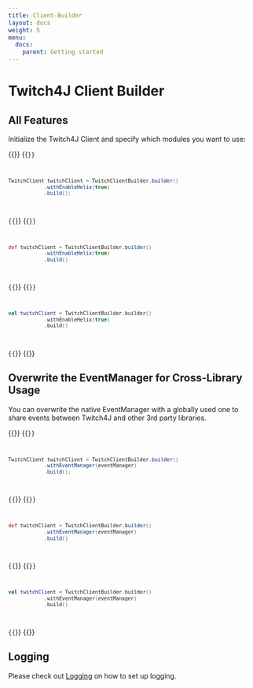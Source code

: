 ```yaml
---
title: Client-Builder
layout: docs
weight: 5
menu: 
  docs:
    parent: Getting started
---
```


# Twitch4J Client Builder

## All Features
Initialize the Twitch4J Client and specify which modules you want to use:

{{<codeblocks>}}
{{<code Java>}}
```java
TwitchClient twitchClient = TwitchClientBuilder.builder()
            .withEnableHelix(true)
            .build();
```
{{</code>}}
{{<code Groovy>}}
```groovy
def twitchClient = TwitchClientBuilder.builder()
            .withEnableHelix(true)
            .build()
```
{{</code>}}
{{<code Kotlin>}}
```kotlin
val twitchClient = TwitchClientBuilder.builder()
            .withEnableHelix(true)
            .build()
```
{{</code>}}
{{</codeblocks>}}

## Overwrite the EventManager for Cross-Library Usage

You can overwrite the native EventManager with a globally used one to share events between Twitch4J and other 3rd party libraries.

{{<codeblocks>}}
{{<code Java>}}
```java
TwitchClient twitchClient = TwitchClientBuilder.builder()
            .withEventManager(eventManager)
            .build();
```
{{</code>}}
{{<code Groovy>}}
```groovy
def twitchClient = TwitchClientBuilder.builder()
            .withEventManager(eventManager)
            .build()
```
{{</code>}}
{{<code Kotlin>}}
```kotlin
val twitchClient = TwitchClientBuilder.builder()
            .withEventManager(eventManager)
            .build()
```
{{</code>}}
{{</codeblocks>}}

## Logging

Please check out [Logging](../logging) on how to set up logging.
